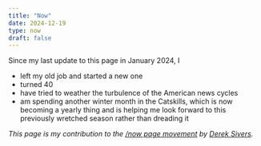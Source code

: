 ```yaml
---
title: "Now"
date: 2024-12-19
type: now
draft: false
---
```


Since my last update to this page in January 2024, I

- left my old job and started a new one
- turned 40
- have tried to weather the turbulence of the American news cycles
- am spending another winter month in the Catskills, which is now becoming a yearly thing and is helping me look forward to this previously wretched season rather than dreading it

_This page is my contribution to the [/now page movement](https://nownownow.com/) by [Derek Sivers](https://sive.rs/nowff)._